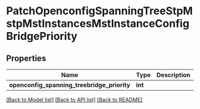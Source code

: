 # PatchOpenconfigSpanningTreeStpMstpMstInstancesMstInstanceConfigBridgePriority

## Properties
Name | Type | Description | Notes
------------ | ------------- | ------------- | -------------
**openconfig_spanning_treebridge_priority** | **int** |  | [optional] 

[[Back to Model list]](../README.md#documentation-for-models) [[Back to API list]](../README.md#documentation-for-api-endpoints) [[Back to README]](../README.md)


